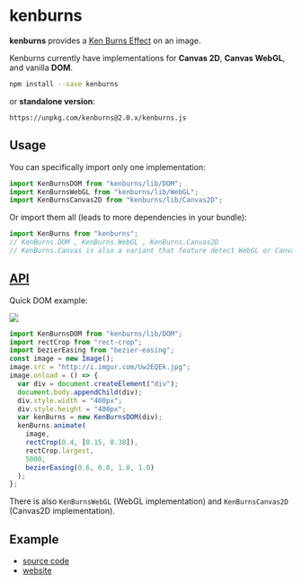 # kenburns

**kenburns** provides a [Ken Burns Effect](https://en.wikipedia.org/wiki/Ken_Burns_effect) on an image.

Kenburns currently have implementations for **Canvas 2D**, **Canvas WebGL**, and vanilla **DOM**.

```sh
npm install --save kenburns
```

or **standalone version**:

```
https://unpkg.com/kenburns@2.0.x/kenburns.js
```

## Usage

You can specifically import only one implementation:

```js
import KenBurnsDOM from "kenburns/lib/DOM";
import KenBurnsWebGL from "kenburns/lib/WebGL";
import KenBurnsCanvas2D from "kenburns/lib/Canvas2D";
```

Or import them all (leads to more dependencies in your bundle):

```js
import KenBurns from "kenburns";
// KenBurns.DOM , KenBurns.WebGL , KenBurns.Canvas2D
// KenBurns.Canvas is also a variant that feature detect WebGL or Canvas2D
```

## [API](API.md)

Quick DOM example:

![](https://cloud.githubusercontent.com/assets/211411/21234525/4041de56-c2f3-11e6-8830-2a3cdeac89bb.gif)

```js
import KenBurnsDOM from "kenburns/lib/DOM";
import rectCrop from "rect-crop";
import bezierEasing from "bezier-easing";
const image = new Image();
image.src = "http://i.imgur.com/Uw2EQEk.jpg";
image.onload = () => {
  var div = document.createElement("div");
  document.body.appendChild(div);
  div.style.width = "400px";
  div.style.height = "400px";
  var kenBurns = new KenBurnsDOM(div);
  kenBurns.animate(
    image,
    rectCrop(0.4, [0.15, 0.38]),
    rectCrop.largest,
    5000,
    bezierEasing(0.6, 0.0, 1.0, 1.0)
  );
};
```

There is also `KenBurnsWebGL` (WebGL implementation) and `KenBurnsCanvas2D` (Canvas2D implementation).

## Example

- [source code](example)
- [website](http://kenburns.surge.sh/)
